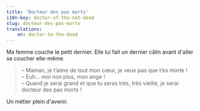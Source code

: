 ```yaml
---
title: 'Docteur des pas morts'
i18n-key: doctor-of-the-not-dead
slug: docteur-des-pas-morts
translations:
    en: doctor-to-the-dead
---
```


Ma femme couche le petit dernier. Elle lui fait un dernier câlin avant d'aller se coucher elle-même.

<!-- more -->

> – Maman, je t’aime de tout mon cœur, je veux pas que t’es morte !  
> – Euh… moi non plus, mon ange !  
> – Quand je serai grand et que tu seras très, très vieille, je serai docteur des pas morts !

Un métier plein d'avenir.

